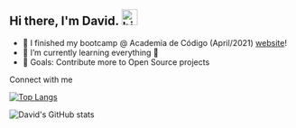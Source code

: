 ## Hi there, I'm David. <img alt="hi" width="28" src="https://c.tenor.com/yWSRmymbuBkAAAAC/waving-hi.gif" /> 

- 🔭 I finished my bootcamp @ Academia de Código (April/2021) [website]!
- 🌱 I’m currently learning everything 🤣
- 🥅 Goals: Contribute more to Open Source projects

Connect with me

[![Top Langs](https://github-readme-stats.vercel.app/api/top-langs/?username=Dnuns&layout=compact&theme=radical)](https://github.com/anuraghazra/github-readme-stats)

![David's GitHub stats](https://github-readme-stats.vercel.app/api?username=Dnuns&show_icons=true&theme=radical&layout=compact)

<br>

[website]: https://www.codeforall.cv
[linkedin]: https://linkedin.com/in/davsnuns
[portfolio]: https://dnuns.github.io/portfolio
